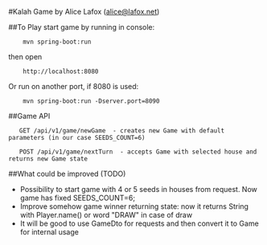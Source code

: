 #Kalah Game
by Alice Lafox (alice@lafox.net)

##To Play
start game by running in console:
        
        mvn spring-boot:run
then open 

        http://localhost:8080
           
Or run on another port, if 8080 is used:       
            
        mvn spring-boot:run -Dserver.port=8090
        
##Game API

       GET /api/v1/game/newGame  - creates new Game with default parameters (in our case SEEDS_COUNT=6)
        
       POST /api/v1/game/nextTurn  - accepts Game with selected house and returns new Game state
       
##What could be improved (TODO)

* Possibility to start game with 4 or 5 seeds in houses from request. Now game has fixed SEEDS_COUNT=6;
* Improve somehow game winner returning state: now it returns String with Player.name() or word "DRAW" in case of draw 
* It will be good to use GameDto for requests and then convert it to Game for internal usage
